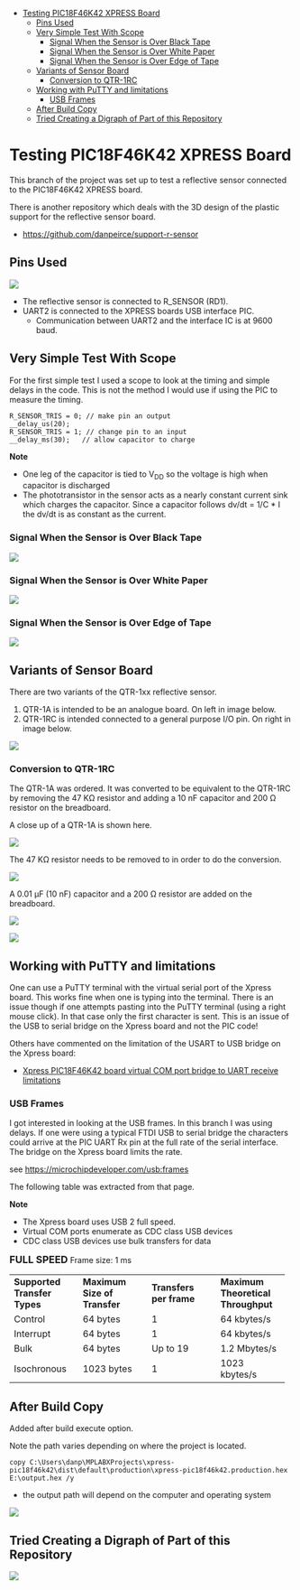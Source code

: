 -   [Testing PIC18F46K42 XPRESS
    Board](#testing-pic18f46k42-xpress-board)
    -   [Pins Used](#pins-used)
    -   [Very Simple Test With Scope](#very-simple-test-with-scope)
        -   [Signal When the Sensor is Over Black
            Tape](#signal-when-the-sensor-is-over-black-tape)
        -   [Signal When the Sensor is Over White
            Paper](#signal-when-the-sensor-is-over-white-paper)
        -   [Signal When the Sensor is Over Edge of
            Tape](#signal-when-the-sensor-is-over-edge-of-tape)
    -   [Variants of Sensor Board](#variants-of-sensor-board)
        -   [Conversion to QTR-1RC](#conversion-to-qtr-1rc)
    -   [Working with PuTTY and
        limitations](#working-with-putty-and-limitations)
        -   [USB Frames](#usb-frames)
    -   [After Build Copy](#after-build-copy)
    -   [Tried Creating a Digraph of Part of this
        Repository](#tried-creating-a-digraph-of-part-of-this-repository)

<!---
use 
pandoc -s --toc -t html5 -c pandocbd.css README.pandoc.md -o index.html

pandoc -s --toc -t gfm README.pandoc.md -o README.md
-->

Testing PIC18F46K42 XPRESS Board
================================

This branch of the project was set up to test a reflective sensor
connected to the PIC18F46K42 XPRESS board.

There is another repository which deals with the 3D design of the
plastic support for the reflective sensor board.

-   <https://github.com/danpeirce/support-r-sensor>

Pins Used
---------

![](images/pins.png)

-   The reflective sensor is connected to R\_SENSOR (RD1).
-   UART2 is connected to the XPRESS boards USB interface PIC.
    -   Communication between UART2 and the interface IC is at 9600
        baud.

Very Simple Test With Scope
---------------------------

For the first simple test I used a scope to look at the timing and
simple delays in the code. This is not the method I would use if using
the PIC to measure the timing.

    R_SENSOR_TRIS = 0; // make pin an output
    __delay_us(20);
    R_SENSOR_TRIS = 1; // change pin to an input
    __delay_ms(30);   // allow capacitor to charge

**Note**

-   One leg of the capacitor is tied to V<sub>DD</sub> so the voltage is
    high when capacitor is discharged
-   The phototransistor in the sensor acts as a nearly constant current
    sink which charges the capacitor. Since a capacitor follows dv/dt =
    1/C \* I the dv/dt is as constant as the current.

### Signal When the Sensor is Over Black Tape

![](images/sig_tape_centre.jpg)

### Signal When the Sensor is Over White Paper

![](images/sig_white.jpg)

### Signal When the Sensor is Over Edge of Tape

![](images/sig_tape_edge.jpg)

Variants of Sensor Board
------------------------

There are two variants of the QTR-1xx reflective sensor.

1.  QTR-1A is intended to be an analogue board. On left in image below.
2.  QTR-1RC is intended connected to a general purpose I/O pin. On right
    in image below.

![](images/compare-ccts.png)

### Conversion to QTR-1RC

The QTR-1A was ordered. It was converted to be equivalent to the QTR-1RC
by removing the 47 KΩ resistor and adding a 10 nF capacitor and 200 Ω
resistor on the breadboard.

A close up of a QTR-1A is shown here.

![](images/with_47k_header.jpg)

The 47 KΩ resistor needs to be removed to in order to do the conversion.

![](images/with_header.jpg)

A 0.01 µF (10 nF) capacitor and a 200 Ω resistor are added on the
breadboard.

![](images/sensor_cct.jpg)

![](images/sensor_tape.jpg)

Working with PuTTY and limitations
----------------------------------

One can use a PuTTY terminal with the virtual serial port of the Xpress
board. This works fine when one is typing into the terminal. There is an
issue though if one attempts pasting into the PuTTY terminal (using a
right mouse click). In that case only the first character is sent. This
is an issue of the USB to serial bridge on the Xpress board and not the
PIC code!

Others have commented on the limitation of the USART to USB bridge on
the Xpress board:

-   [Xpress PIC18F46K42 board virtual COM port bridge to UART receive
    limitations](https://www.microchip.com/forums/m1097510.aspx)

### USB Frames

I got interested in looking at the USB frames. In this branch I was
using delays. If one were using a typical FTDI USB to serial bridge the
characters could arrive at the PIC UART Rx pin at the full rate of the
serial interface. The bridge on the Xpress board limits the rate.

see <https://microchipdeveloper.com/usb:frames>

The following table was extracted from that page.

**Note**

-   The Xpress board uses USB 2 full speed.
-   Virtual COM ports enumerate as CDC class USB devices
-   CDC class USB devices use bulk transfers for data

<span style="font-size:125%;">**FULL SPEED**</span> <span
style="white-space: pre-wrap;"></span>Frame size: 1 ms  

<table style="width:97%;">
<colgroup>
<col style="width: 24%" />
<col style="width: 24%" />
<col style="width: 24%" />
<col style="width: 24%" />
</colgroup>
<tbody>
<tr class="odd">
<td style="text-align: left;"><strong>Supported<br />
Transfer<br />
Types</strong></td>
<td style="text-align: left;"><strong>Maximum<br />
Size of<br />
Transfer</strong></td>
<td style="text-align: left;"><strong>Transfers<br />
per frame</strong></td>
<td style="text-align: left;"><strong>Maximum<br />
Theoretical<br />
Throughput</strong></td>
</tr>
<tr class="even">
<td style="text-align: left;">Control</td>
<td style="text-align: left;">64 bytes</td>
<td style="text-align: left;">1</td>
<td style="text-align: left;">64 kbytes/s</td>
</tr>
<tr class="odd">
<td style="text-align: left;">Interrupt</td>
<td style="text-align: left;">64 bytes</td>
<td style="text-align: left;">1</td>
<td style="text-align: left;">64 kbytes/s</td>
</tr>
<tr class="even">
<td style="text-align: left;">Bulk</td>
<td style="text-align: left;">64 bytes</td>
<td style="text-align: left;">Up to 19</td>
<td style="text-align: left;">1.2 Mbytes/s</td>
</tr>
<tr class="odd">
<td style="text-align: left;">Isochronous</td>
<td style="text-align: left;">1023 bytes</td>
<td style="text-align: left;">1</td>
<td style="text-align: left;">1023 kbytes/s</td>
</tr>
</tbody>
</table>

After Build Copy
----------------

Added after build execute option.

Note the path varies depending on where the project is located.

    copy C:\Users\danp\MPLABXProjects\xpress-pic18f46k42\dist\default\production\xpress-pic18f46k42.production.hex E:\output.hex /y

-   the output path will depend on the computer and operating system

![](images/after-build.png)

Tried Creating a Digraph of Part of this Repository
---------------------------------------------------

<img src="graph.png"  />
